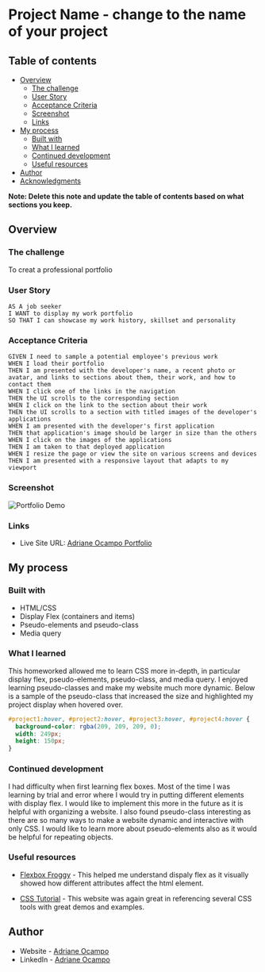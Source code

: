 # Project Name - change to the name of your project

## Table of contents

- [Overview](#overview)
  - [The challenge](#the-challenge)
  - [User Story](#user-story)
  - [Acceptance Criteria](#acceptance-criteria)
  - [Screenshot](#screenshot)
  - [Links](#links)
- [My process](#my-process)
  - [Built with](#built-with)
  - [What I learned](#what-i-learned)
  - [Continued development](#continued-development)
  - [Useful resources](#useful-resources)
- [Author](#author)
- [Acknowledgments](#acknowledgments)

**Note: Delete this note and update the table of contents based on what sections you keep.**

## Overview

### The challenge

To creat a professional portfolio

### User Story

```
AS A job seeker
I WANT to display my work portfolio
SO THAT I can showcase my work history, skillset and personality
```

### Acceptance Criteria

```
GIVEN I need to sample a potential employee's previous work
WHEN I load their portfolio
THEN I am presented with the developer's name, a recent photo or avatar, and links to sections about them, their work, and how to contact them
WHEN I click one of the links in the navigation
THEN the UI scrolls to the corresponding section
WHEN I click on the link to the section about their work
THEN the UI scrolls to a section with titled images of the developer's applications
WHEN I am presented with the developer's first application
THEN that application's image should be larger in size than the others
WHEN I click on the images of the applications
THEN I am taken to that deployed application
WHEN I resize the page or view the site on various screens and devices
THEN I am presented with a responsive layout that adapts to my viewport
```

### Screenshot

![Portfolio Demo](../Main/assets/images/portfolioRenderScreenshot.png)

### Links

- Live Site URL: [Adriane Ocampo Portfolio](https://ocampoad.github.io/Adriane_Ocampo_Portfolio/)

## My process

### Built with

- HTML/CSS
- Display Flex (containers and items)
- Pseudo-elements and pseudo-class
- Media query

### What I learned

This homeworked allowed me to learn CSS more in-depth, in particular display flex, pseudo-elements, pseudo-class, and media query. I enjoyed learning pseudo-classes and make my website much more dynamic. Below is a sample of the pseudo-class that increased the size and highlighted my project display when hovered over.

```css
#project1:hover, #project2:hover, #project3:hover, #project4:hover {
  background-color: rgba(209, 209, 209, 0);
  width: 249px;
  height: 150px;
}
```

### Continued development

I had difficulty when first learning flex boxes. Most of the time I was learning by trial and error where I would try in putting different elements with display flex. I would like to implement this more in the future as it is helpful with organizing a website. I also found pseudo-class interesting as there are so many ways to make a website dynamic and interactive with only CSS. I would like to learn more about pseudo-elements also as it would be helpful for repeating objects. 

### Useful resources

- [Flexbox Froggy](https://flexboxfroggy.com/) - This helped me understand dispaly flex as it visually showed how different attributes affect the html element. 

- [CSS Tutorial](https://www.w3schools.com/css/default.asp) - This website was again great in referencing several CSS tools with great demos and examples.

## Author

- Website - [Adriane Ocampo](https://ocampoad.github.io/Adriane_Ocampo_Portfolio/)
- LinkedIn - [Adriane Ocampo](https://www.linkedin.com/in/adriane-ocampo-59341b106)
